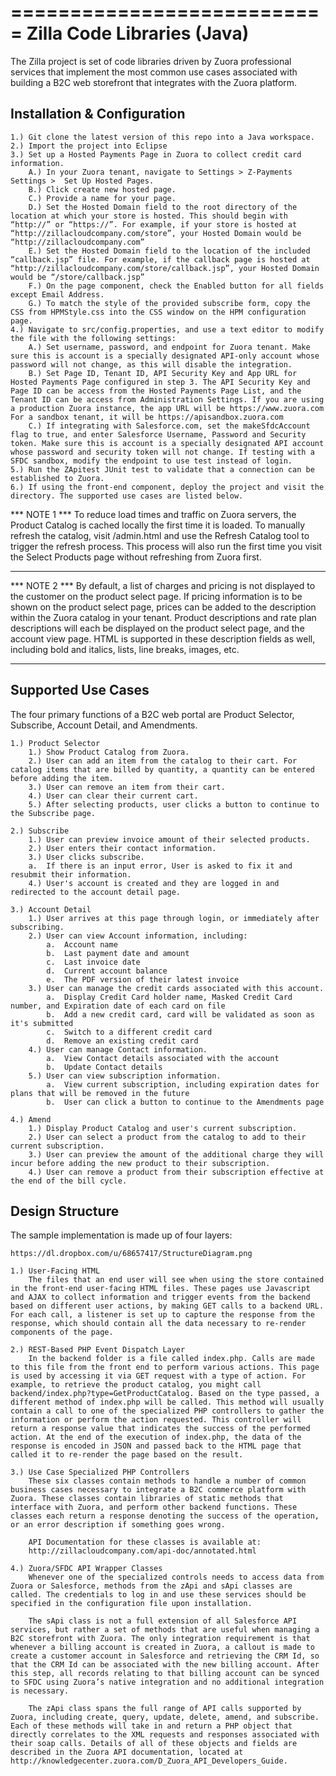 ===========================
Zilla Code Libraries (Java)
===========================

The Zilla project is set of code libraries driven by Zuora professional services that implement the most common use cases associated with building a B2C web storefront that integrates with the Zuora platform.

Installation & Configuration
----------------------------

	1.)	Git clone the latest version of this repo into a Java workspace.
	2.)	Import the project into Eclipse
	3.)	Set up a Hosted Payments Page in Zuora to collect credit card information.
		A.)	In your Zuora tenant, navigate to Settings > Z-Payments Settings >  Set Up Hosted Pages. 
		B.)	Click create new hosted page.
		C.)	Provide a name for your page.
		D.)	Set the Hosted Domain field to the root directory of the location at which your store is hosted. This should begin with “http://” or “https://”. For example, if your store is hosted at “http://zillacloudcompany.com/store”, your Hosted Domain would be “http://zillacloudcompany.com”
		E.)	Set the Hosted Domain field to the location of the included “callback.jsp” file. For example, if the callback page is hosted at “http://zillacloudcompany.com/store/callback.jsp”, your Hosted Domain would be “/store/callback.jsp”
		F.)	On the page component, check the Enabled button for all fields except Email Address.
		G.)	To match the style of the provided subscribe form, copy the CSS from HPMStyle.css into the CSS window on the HPM configuration page.
	4.)	Navigate to src/config.properties, and use a text editor to modify the file with the following settings:
		A.)	Set username, password, and endpoint for Zuora tenant. Make sure this is account is a specially designated API-only account whose password will not change, as this will disable the integration.
		B.)	Set Page ID, Tenant ID, API Security Key and App URL for Hosted Payments Page configured in step 3. The API Security Key and Page ID can be access from the Hosted Payments Page List, and the Tenant ID can be access from Administration Settings. If you are using a production Zuora instance, the app URL will be https://www.zuora.com For a sandbox tenant, it will be https://apisandbox.zuora.com
		C.)	If integrating with Salesforce.com, set the makeSfdcAccount flag to true, and enter Salesforce Username, Password and Security token. Make sure this is account is a specially designated API account whose password and security token will not change. If testing with a SFDC sandbox, modify the endpoint to use test instead of login.
	5.) Run the ZApitest JUnit test to validate that a connection can be established to Zuora.
	6.) If using the front-end component, deploy the project and visit the directory. The supported use cases are listed below.


*** NOTE 1 *** 
To reduce load times and traffic on Zuora servers, the Product Catalog is cached locally the first time it is loaded. To manually refresh the catalog, visit <Hosted Domain>/admin.html and use the Refresh Catalog tool to trigger the refresh process. This process will also run the first time you visit the Select Products page without refreshing from Zuora first.
**************

*** NOTE 2 ***
By default, a list of charges and pricing is not displayed to the customer on the product select page. If pricing information is to be shown on the product select page, prices can be added to the description within the Zuora catalog in your tenant. Product descriptions and rate plan descriptions will each be displayed on the product select page, and the account view page. HTML is supported in these description fields as well, including bold and italics, lists, line breaks, images, etc.
**************


Supported Use Cases
-------------------

The four primary functions of a B2C web portal are Product Selector, Subscribe, Account Detail, and Amendments.

	1.) Product Selector
		1.)	Show Product Catalog from Zuora.
		2.)	User can add an item from the catalog to their cart. For catalog items that are billed by quantity, a quantity can be entered before adding the item.
		3.)	User can remove an item from their cart.
		4.)	User can clear their current cart.
		5.)	After selecting products, user clicks a button to continue to the Subscribe page.

	2.) Subscribe
		1.)	User can preview invoice amount of their selected products.
		2.)	User enters their contact information.
		3.)	User clicks subscribe.
		a.	If there is an input error, User is asked to fix it and resubmit their information.
		4.)	User's account is created and they are logged in and redirected to the account detail page.

	3.) Account Detail
		1.)	User arrives at this page through login, or immediately after subscribing.
		2.)	User can view Account information, including:
			a.	Account name
			b.	Last payment date and amount
			c.	Last invoice date
			d.	Current account balance
			e.	The PDF version of their latest invoice
		3.)	User can manage the credit cards associated with this account.
			a.	Display Credit Card holder name, Masked Credit Card number, and Expiration date of each card on file
			b.	Add a new credit card, card will be validated as soon as it's submitted
			c.	Switch to a different credit card
			d.	Remove an existing credit card
		4.)	User can manage Contact information.
			a.	View Contact details associated with the account
			b.	Update Contact details
		5.)	User can view subscription information.
			a.	View current subscription, including expiration dates for plans that will be removed in the future
			b.	User can click a button to continue to the Amendments page

	4.) Amend
		1.)	Display Product Catalog and user's current subscription.
		2.)	User can select a product from the catalog to add to their current subscription.
		3.)	User can preview the amount of the additional charge they will incur before adding the new product to their subscription.
		4.)	User can remove a product from their subscription effective at the end of the bill cycle.


Design Structure
----------------
 
The sample implementation is made up of four layers:

	https://dl.dropbox.com/u/68657417/StructureDiagram.png

	1.) User-Facing HTML
		The files that an end user will see when using the store contained in the front-end user-facing HTML files. These pages use Javascript and AJAX to collect information and trigger events from the backend based on different user actions, by making GET calls to a backend URL. For each call, a listener is set up to capture the response from the response, which should contain all the data necessary to re-render components of the page.
	
	2.) REST-Based PHP Event Dispatch Layer
		In the backend folder is a file called index.php. Calls are made to this file from the front end to perform various actions. This page is used by accessing it via GET request with a type of action. For example, to retrieve the product catalog, you might call backend/index.php?type=GetProductCatalog. Based on the type passed, a different method of index.php will be called. This method will usually contain a call to one of the specialized PHP controllers to gather the information or perform the action requested. This controller will return a response value that indicates the success of the performed action. At the end of the execution of index.php, the data of the response is encoded in JSON and passed back to the HTML page that called it to re-render the page based on the result.

	3.) Use Case Specialized PHP Controllers
		These six classes contain methods to handle a number of common business cases necessary to integrate a B2C commerce platform with Zuora. These classes contain libraries of static methods that interface with Zuora, and perform other backend functions. These classes each return a response denoting the success of the operation, or an error description if something goes wrong.
		
		API Documentation for these classes is available at:
		http://zillacloudcompany.com/api-doc/annotated.html
	
	4.) Zuora/SFDC API Wrapper Classes
		Whenever one of the specialized controls needs to access data from Zuora or Salesforce, methods from the zApi and sApi classes are called. The credentials to log in and use these services should be specified in the configuration file upon installation.
	
		The sApi class is not a full extension of all Salesforce API services, but rather a set of methods that are useful when managing a B2C storefront with Zuora. The only integration requirement is that whenever a billing account is created in Zuora, a callout is made to create a customer account in Salesforce and retrieving the CRM Id, so that the CRM Id can be associated with the new billing account. After this step, all records relating to that billing account can be synced to SFDC using Zuora’s native integration and no additional integration is necessary.
		
		The zApi class spans the full range of API calls supported by Zuora, including create, query, update, delete, amend, and subscribe. Each of these methods will take in and return a PHP object that directly correlates to the XML requests and responses associated with their soap calls. Details of all of these objects and fields are described in the Zuora API documentation, located at http://knowledgecenter.zuora.com/D_Zuora_API_Developers_Guide. 

